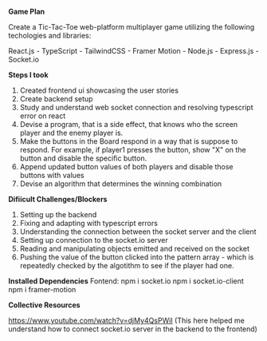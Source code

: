 **Game Plan**

Create a Tic-Tac-Toe web-platform multiplayer game utilizing the following techologies and libraries:

React.js - TypeScript - TailwindCSS - Framer Motion - Node.js - Express.js - Socket.io

**Steps I took**

1. Created frontend ui showcasing the user stories
2. Create backend setup
3. Study and understand web socket connection and resolving typescript error on react
4. Devise a program, that is a side effect, that knows who the screen player and the enemy player is.
5. Make the buttons in the Board respond in a way that is suppose to respond. For example, if player1 presses the button, show "X" on the button and disable the specific button.
6. Append updated button values of both players and disable those buttons with values
7. Devise an algorithm that determines the winning combination

**Difiicult Challenges/Blockers**

1. Setting up the backend
2. Fixing and adapting with typescript errors
3. Understanding the connection between the socket server and the client
4. Setting up connection to the socket.io server
5. Reading and manipulating objects emitted and received on the socket
6. Pushing the value of the button clicked into the pattern array - which is repeatedly checked by the algotithm to see if the player had one.

**Installed Dependencies**
Fontend:
npm i socket.io
npm i socket.io-client
npm i framer-motion

**Collective Resources**

https://www.youtube.com/watch?v=djMy4QsPWiI (This here helped me understand how to connect socket.io server in the backend to the frontend)
